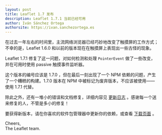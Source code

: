 ```yaml
---
layout: post
title: Leaflet 1.7 发布
description: Leaflet 1.7.1 当前已经可用
author: Iván Sánchez Ortega
authorsite: https://ivan.sanchezortega.es
---
```


在过去一年左右的时间里，主流网络浏览器已经巧妙地改变了触摸屏的工作方式；不幸的是，Leaflet 1.6.0 和以前的版本现在在触摸屏上表现出一些古怪的现象。

Leaflet 1.7.1 修复了这一问题，对如何检测和处理 `PointerEvent` 做了一些改变，并在可用时使用 passive 触摸事件监听器。

这个版本的编号应该是 1.7.0 ，但在最后一刻出现了一个 NPM 依赖的问题，产生了一个糟糕的构建。1.7.0 版本在 NPM 中被标记为废弃版本，不应该被使用——使用 1.7.1 代替。

除此之外，还有一堆小的错误和文档修复，详细内容见 [更新日志](https://github.com/Leaflet/Leaflet/blob/master/CHANGELOG.md) 。感谢每一个送来修复的人，不管是多小的修复！

要获得新版本，请在你喜欢的软件包管理器中更新你的依赖，或查看 [下载页面](https://leafletjs.com/download.html) 。

Cheers,<br>
The Leaflet team.

